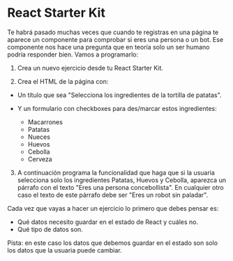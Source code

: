# React Starter Kit

Te habrá pasado muchas veces que cuando te registras en una página te aparece un componente para comprobar si eres una persona o un bot. Ese componente nos hace una pregunta que en teoría solo un ser humano podría responder bien. Vamos a programarlo:

1. Crea un nuevo ejercicio desde tu React Starter Kit.

2. Crea el HTML de la página con:

- Un título que sea "Selecciona los ingredientes de la tortilla de patatas".
- Y un formulario con checkboxes para des/marcar estos ingredientes:

  - Macarrones
  - Patatas
  - Nueces
  - Huevos
  - Cebolla
  - Cerveza

3. A continuación programa la funcionalidad que haga que si la usuaria selecciona solo los ingredientes Patatas, Huevos y Cebolla, aparezca un párrafo con el texto "Eres una persona concebollista". En cualquier otro caso el texto de este párrafo debe ser "Eres un robot sin paladar".

Cada vez que vayas a hacer un ejercicio lo primero que debes pensar es:

- Qué datos necesito guardar en el estado de React y cuáles no.
- Qué tipo de datos son.

Pista: en este caso los datos que debemos guardar en el estado son solo los datos que la usuaria puede cambiar.
